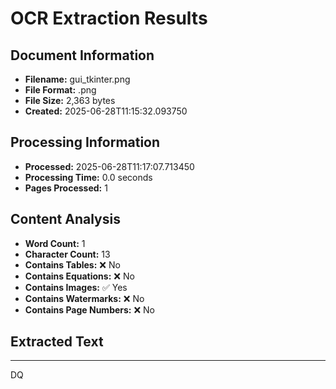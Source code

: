 # OCR Extraction Results

## Document Information

- **Filename:** gui_tkinter.png
- **File Format:** .png
- **File Size:** 2,363 bytes
- **Created:** 2025-06-28T11:15:32.093750

## Processing Information

- **Processed:** 2025-06-28T11:17:07.713450
- **Processing Time:** 0.0 seconds
- **Pages Processed:** 1

## Content Analysis

- **Word Count:** 1
- **Character Count:** 13
- **Contains Tables:** ❌ No
- **Contains Equations:** ❌ No
- **Contains Images:** ✅ Yes
- **Contains Watermarks:** ❌ No
- **Contains Page Numbers:** ❌ No

## Extracted Text

---

<img>DQ</img>
